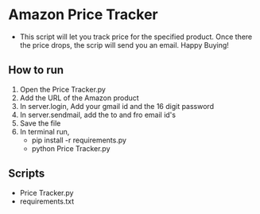# Amazon Price Tracker

- This script will let you track price for the specified product. Once there the price drops, the scrip will send you an email. Happy Buying!



## How to run
1. Open the Price Tracker.py
2. Add the URL of the Amazon product
3. In server.login, Add your gmail id and the 16 digit password 
4. In server.sendmail, add the to and fro email id's
5. Save the file
6. In terminal run, 
    -  pip install -r requirements.py
    -  python Price Tracker.py 

## Scripts
- Price Tracker.py
- requirements.txt
